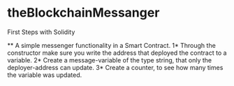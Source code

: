 # theBlockchainMessanger
First Steps with Solidity

** A simple messenger functionality in a Smart Contract.
1* Through the constructor make sure you write the address that deployed the contract to a variable.
2* Create a message-variable of the type string, that only the deployer-address can update.
3* Create a counter, to see how many times the variable was updated.
